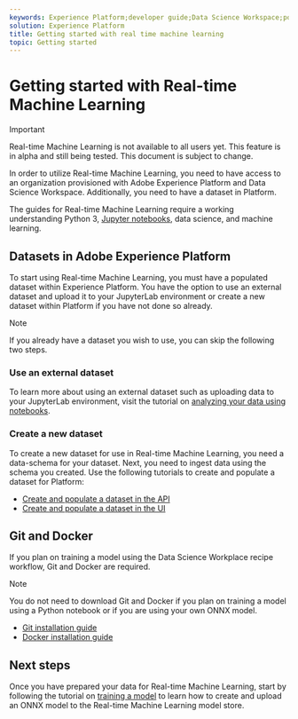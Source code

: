 ```yaml
---
keywords: Experience Platform;developer guide;Data Science Workspace;popular topics;Real time machine learning;
solution: Experience Platform
title: Getting started with real time machine learning
topic: Getting started
---
```


# Getting started with Real-time Machine Learning

>[!IMPORTANT]
>Real-time Machine Learning is not available to all users yet. This feature is in alpha and still being tested. This document is subject to change.

In order to utilize Real-time Machine Learning, you need to have access to an organization provisioned with Adobe Experience Platform and Data Science Workspace. Additionally, you need to have a dataset in Platform. 

The guides for Real-time Machine Learning require a working understanding Python 3, [Jupyter notebooks](../jupyterlab/overview.md), data science, and machine learning.

## Datasets in Adobe Experience Platform

To start using Real-time Machine Learning, you must have a populated dataset within Experience Platform. You have the option to use an external dataset and upload it to your JupyterLab environment or create a new dataset within Platform if you have not done so already.

>[!NOTE]
>If you already have a dataset you wish to use, you can skip the following two steps.

### Use an external dataset

To learn more about using an external dataset such as uploading data to your JupyterLab environment, visit the tutorial on [analyzing your data using notebooks](../jupyterlab/analyze-your-data.md#external-data).

### Create a new dataset

To create a new dataset for use in Real-time Machine Learning, you need a data-schema for your dataset. Next, you need to ingest data using the schema you created. Use the following tutorials to create and populate a dataset for Platform:

- [Create and populate a dataset in the API](../../catalog/datasets/create.md)
- [Create and populate a dataset in the UI](../../ingestion/tutorials/ingest-batch-data.md)

## Git and Docker

If you plan on training a model using the Data Science Workplace recipe workflow, Git and Docker are required. 

>[!NOTE]
>You do not need to download Git and Docker if you plan on training a model using a Python notebook or if you are using your own ONNX model.

- [Git installation guide](https://git-scm.com/book/en/v2/Getting-Started-Installing-Git)
- [Docker installation guide](https://docs.docker.com/get-docker/)

## Next steps

Once you have prepared your data for Real-time Machine Learning, start by following the tutorial on [training a model](./training-ml-model.md) to learn how to create and upload an ONNX model to the Real-time Machine Learning model store.

